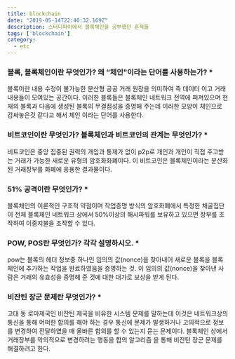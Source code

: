 ```yaml
---
title: blockchain
date: "2019-05-14T22:40:32.169Z"
description: 스터디파이에서 블록체인을 공부했던 흔적들
tags: ['blockchain']
category: 
  - etc
---
```


### 블록, 블록체인이란 무엇인가? 왜 “체인"이라는 단어를 사용하는가? *

블록이란 내용 수정이 불가능한 분산형 공공 거래 원장을 의미하여 즉 데이터 이고 거래내용들이 모여있는 공간이다. 이러한 블록들은 블록체인 네트워크 전역에 퍼져있으며 현재의 블록과 다음에 생성된 블록의 무결점성을 증명해 주는데 이러한 모양이 체인으로 감싸놓은것 같다고 해서 체인 이라는 단어를 사용한다.

### 비트코인이란 무엇인가? 블록체인과 비트코인의 관계는 무엇인가? *

비트코인은 중앙 집중된 권력의 개입과 통제가 없이 p2p로 개인과 개인이 직접 주고받는 거래가 가능한 새로운 유형의 암호화화폐이다. 이 비트코인은 블록체인이라는 분산화된 거래장부를 화폐에 응용한 결과물이다. 

### 51% 공격이란 무엇인가? *

블록체인의 이론적인 구조적 약점이며 작업증명 방식의 암호화폐에서  특정한 채굴집단이 전체 블록체인 네트워크 상에서 50%이상의 해시파워를 보유하고 있으면 장부를 조작하여 이중지불을 조작할 수 있다.

### POW, POS란 무엇인가? 각각 설명하시오. *

pow는 블록의 헤더 정보중 하나인 임의의 값(nonce)을 찾아내어 새로운 블록을 블록체인에 추가하는 작업을 완료하였음을 증명하는 것. 이 임의의 값(nonce)을 찾아낸 사람은 거래의 유효성을 증명해 준 것에 대한 대가로 보상을 받게 된다.

### 비잔틴 장군 문제란 무엇인가? *

고대 동 로마제국인 비잔틴 제국을 비유한 시스템 문제를 말하는데 이것은 네트워크상의 통신을 통해 어떠한 합의를 해야 하는 경우 통신에 문제가 발생하거나 고의적으로 정보를 변경하여 전달하였을 때 올바른 합의를 할 수 있는지 묻는 문제이다. 블록체인 상에서 거래장부를 악의적으로 변경하려는 행동을 합의 알고리즘 을 통해 비잔틴 장군 문제를 해결하려고 한다.
